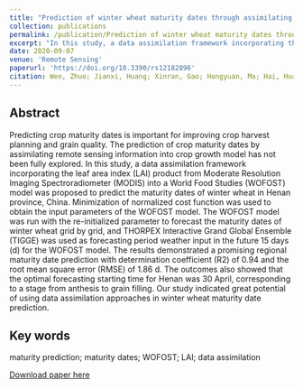 ```yaml
---
title: "Prediction of winter wheat maturity dates through assimilating remotely sensed leaf area index into crop growth model"
collection: publications
permalink: /publication/Prediction of winter wheat maturity dates through assimilating remotely sensed leaf area index into crop growth model
excerpt: "In this study, a data assimilation framework incorporating the LAI product from MODIS into a WOFOST model was proposed to predict the maturity dates of winter wheat in Henan province, China.<br/><img src='/wen/images/RS2020.jpg'>"
date: 2020-09-07
venue: 'Remote Sensing'
paperurl: 'https://doi.org/10.3390/rs12182896'
citation: Wen, Zhuo; Jianxi, Huang; Xinran, Gao; Hongyuan, Ma; Hai, Huang; Wei, Su; Jihua, Meng; Ying, Li; Huailiang, Chen; Dongqin, Yin. Prediction of winter wheat maturity dates through assimilating remotely sensed leaf area index into crop growth model. Remote Sensing. 2020; 12(18), 2896. 
---
```


## Abstract
Predicting crop maturity dates is important for improving crop harvest planning and grain
quality. The prediction of crop maturity dates by assimilating remote sensing information into crop
growth model has not been fully explored. In this study, a data assimilation framework incorporating
the leaf area index (LAI) product from Moderate Resolution Imaging Spectroradiometer (MODIS) into
a World Food Studies (WOFOST) model was proposed to predict the maturity dates of winter wheat
in Henan province, China. Minimization of normalized cost function was used to obtain the input
parameters of the WOFOST model. The WOFOST model was run with the re-initialized parameter to
forecast the maturity dates of winter wheat grid by grid, and THORPEX Interactive Grand Global
Ensemble (TIGGE) was used as forecasting period weather input in the future 15 days (d) for the
WOFOST model. The results demonstrated a promising regional maturity date prediction with
determination coefficient (R2) of 0.94 and the root mean square error (RMSE) of 1.86 d. The outcomes
also showed that the optimal forecasting starting time for Henan was 30 April, corresponding to a
stage from anthesis to grain filling. Our study indicated great potential of using data assimilation
approaches in winter wheat maturity date prediction.

## Key words
maturity prediction; maturity dates; WOFOST; LAI; data assimilation

[Download paper here](https://wenzhuo727.github.io/wen/files/remotesensing2020.pdf)



